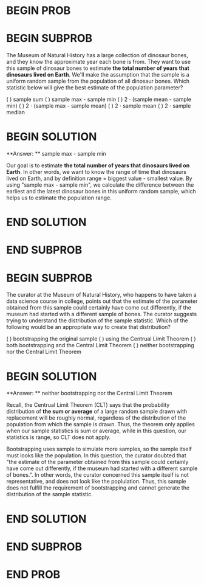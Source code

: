 # BEGIN PROB

# BEGIN SUBPROB

The Museum of Natural History has a large collection of dinosaur bones, and they know the approximate year each bone is from. They want to use this sample of dinosaur bones to estimate **the total number of years that dinosaurs lived on Earth**. We'll make the assumption that the sample is a uniform random sample from the population of all dinosaur bones. Which statistic below will give the best estimate of the population parameter?

( ) sample sum
( ) sample max - sample min
( ) 2 $\cdot$ (sample mean - sample min)
( ) 2 $\cdot$ (sample max - sample mean)
( ) 2 $\cdot$ sample mean
( ) 2 $\cdot$ sample median

# BEGIN SOLUTION

**Answer: ** sample max - sample min

Our goal is to estimate **the total number of years that dinosaurs lived on Earth**. In other words, we want to know the range of time that dinosaurs lived on Earth, and by definition range = biggest value - smallest value. By using "sample max - sample min", we calculate the difference between the earliest and the latest dinosaur bones in this uniform random sample, which helps us to estimate the population range.

# END SOLUTION

# END SUBPROB

# BEGIN SUBPROB

The curator at the Museum of Natural History, who happens to have taken a data science course in college, points out that the estimate of the parameter obtained from this sample could certainly have come out differently, if the museum had started with a different sample of bones. The curator suggests trying to understand the distribution of the sample statistic. Which of the following would be an appropriate way to create that distribution?

( ) bootstrapping the original sample
( ) using the Centrual Limit Theorem
( ) both bootstrapping and the Central Limit Theorem
( ) neither bootstrapping nor the Central Limit Theorem

# BEGIN SOLUTION

**Answer: ** neither bootstrapping nor the Central Limit Theorem

Recall, the Centrual Limit Theorem (CLT) says that the probability distribution of **the sum or average** of a large random sample drawn with replacement will be roughly normal, regardless of the distribution of the population from which the sample is drawn. Thus, the theorem only applies when our sample statistics is sum or average, while in this question, our statistics is range, so CLT does not apply.

Bootstrapping uses sample to simulate more samples, so the sample itself must looks like the population. In this question, the curator doubted that "the estimate of the parameter obtained from this sample could certainly have come out differently, if the museum had started with a different sample of bones.". In other words, the curator concerned this sample itself is not representative, and does not look like the poplulation. Thus, this sample does not fulfill the requirement of bootstrapping and cannot generate the distribution of the sample statistic.

# END SOLUTION

# END SUBPROB

# END PROB